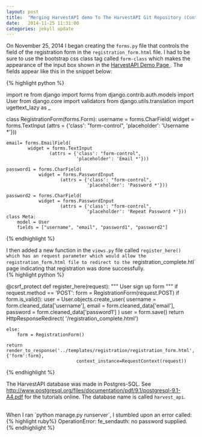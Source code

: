 ```yaml
---
layout: post
title:  "Merging HarvestAPI demo To The HarvestAPI Git Repository (Cont'd)"
date:   2014-11-25 11:31:00
categories: jekyll update
---
```


On November 25, 2014 I began creating the `forms.py` file that controls the field of the registration form in the 
`registration_form.html` file. I had to be sure to use the bootstrap css class tag called `form-class` which makes
the appearance of the input box shown in the <a href="http://badbruce07.github.io/harvest-demo2/"> HarvestAPI Demo Page </a>. 
The fields appear like this in the snippet below:

{% highlight python %}

import re
from django import forms
from django.contrib.auth.models import User
from django.core import validators
from django.utils.translation import ugettext_lazy as _

class RegistrationForm(forms.Form):
    username = forms.CharField(
                widget = forms.TextInput
                        (attrs = {'class': "form-control",
                                  'placeholder': 'Username *'}))

    email= forms.EmailField(
            widget = forms.TextInput
                    (attrs = {'class': "form-control",
                              'placeholder': 'Email *'}))

    password1 = forms.CharField(
                widget = forms.PasswordInput
                        (attrs = {'class': "form-control",
                                  'placeholder': 'Password *'}))

    password2 = forms.CharField(
                widget = forms.PasswordInput
                        (attrs = {'class': "form-control",
                                  'placeholder': 'Repeat Password *'}))
    class Meta:
        model = User
        fields = ["username", "email", "password1", "password2"]

{% endhighlight %}
<br/>

I then added a new function in the `views.py` file called `register_here() which has an request parameter which would allow the 
registration_form.html file to redirect to the `registration_complete.htl` page indicating that registration was done successfully.
<br/>
{% highlight python %}

@csrf_protect
def register_here(request):
    """ User sign up form """
    if request.method == 'POST':
        form = RegistrationForm(request.POST)
        if form.is_valid():
            user = User.objects.create_user(
            username = form.cleaned_data['username'],
            email = form.cleaned_data['email'],
            password = form.cleaned_data['password1']
            )
            user = form.save()
            return HttpResponseRedirect( '/registration_complete.html')

    else:
        form = RegistrationForm()

    return render_to_response('../templates/registration/registration_form.html', {'form':form},
                              context_instance=RequestContext(request))
{% endhighlight %}

The HarvestAPI database was made in Postgres-SQL. See <a> http://www.postgresql.org/files/documentation/pdf/9.1/postgresql-9.1-A4.pdf
</a> for the tutorials online. The database name is called `harvest_api`. 

<br/>
When I ran `python manage.py runserver`, I stumbled upon an error called:
{% highlight ruby%}
OperationError: fe_sendauth: no password supplied.
{% endhighlight %}